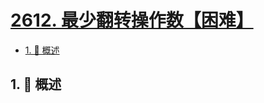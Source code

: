 # [2612. 最少翻转操作数【困难】](https://github.com/tnotesjs/TNotes.leetcode/tree/main/notes/2612.%20%E6%9C%80%E5%B0%91%E7%BF%BB%E8%BD%AC%E6%93%8D%E4%BD%9C%E6%95%B0%E3%80%90%E5%9B%B0%E9%9A%BE%E3%80%91)

<!-- region:toc -->

- [1. 📝 概述](#1--概述)

<!-- endregion:toc -->

## 1. 📝 概述
